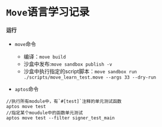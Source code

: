 # `Move`语言学习记录

#### 运行

* `move`命令
  - 编译：`move build`
  - 沙盒中发布:`move sandbox publish -v`
  - 沙盒中执行指定的script脚本：`move sandbox run ./scripts/move_learn_test.move --args 33 --dry-run`

* `aptos`命令
```
//执行所有module中，有`#[test]`注释的单元测试函数
aptos move test
//指定某个moudule中的函数单元测试
aptos move test --filter signer_test_main
```